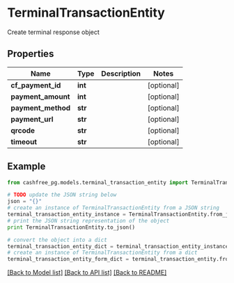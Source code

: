 # TerminalTransactionEntity

Create terminal response object

## Properties
Name | Type | Description | Notes
------------ | ------------- | ------------- | -------------
**cf_payment_id** | **int** |  | [optional] 
**payment_amount** | **int** |  | [optional] 
**payment_method** | **str** |  | [optional] 
**payment_url** | **str** |  | [optional] 
**qrcode** | **str** |  | [optional] 
**timeout** | **str** |  | [optional] 

## Example

```python
from cashfree_pg.models.terminal_transaction_entity import TerminalTransactionEntity

# TODO update the JSON string below
json = "{}"
# create an instance of TerminalTransactionEntity from a JSON string
terminal_transaction_entity_instance = TerminalTransactionEntity.from_json(json)
# print the JSON string representation of the object
print TerminalTransactionEntity.to_json()

# convert the object into a dict
terminal_transaction_entity_dict = terminal_transaction_entity_instance.to_dict()
# create an instance of TerminalTransactionEntity from a dict
terminal_transaction_entity_form_dict = terminal_transaction_entity.from_dict(terminal_transaction_entity_dict)
```
[[Back to Model list]](../README.md#documentation-for-models) [[Back to API list]](../README.md#documentation-for-api-endpoints) [[Back to README]](../README.md)


